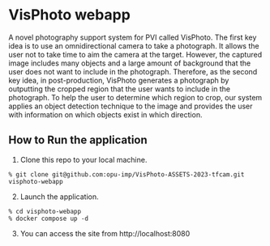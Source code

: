 # VisPhoto webapp

A novel photography support system for PVI called VisPhoto.
The first key idea is to use an omnidirectional camera to take a photograph.
It allows the user not to take time to aim the camera at the target.
However, the captured image includes many objects and a large amount of background that the user does not want to include in the photograph.
Therefore, as the second key idea, in post-production,
VisPhoto generates a photograph by outputting the cropped region that the user wants to include in the photograph.
To help the user to determine which region to crop, our system applies an object detection technique to the image and provides the user with information on which objects exist in which direction.


## How to Run the application


1. Clone this repo to your local machine.
```ShellSession
% git clone git@github.com:opu-imp/VisPhoto-ASSETS-2023-tfcam.git visphoto-webapp
```

2. Launch the application.

```ShellSession
% cd visphoto-webapp
% docker compose up -d
```

3. You can access the site from http://localhost:8080